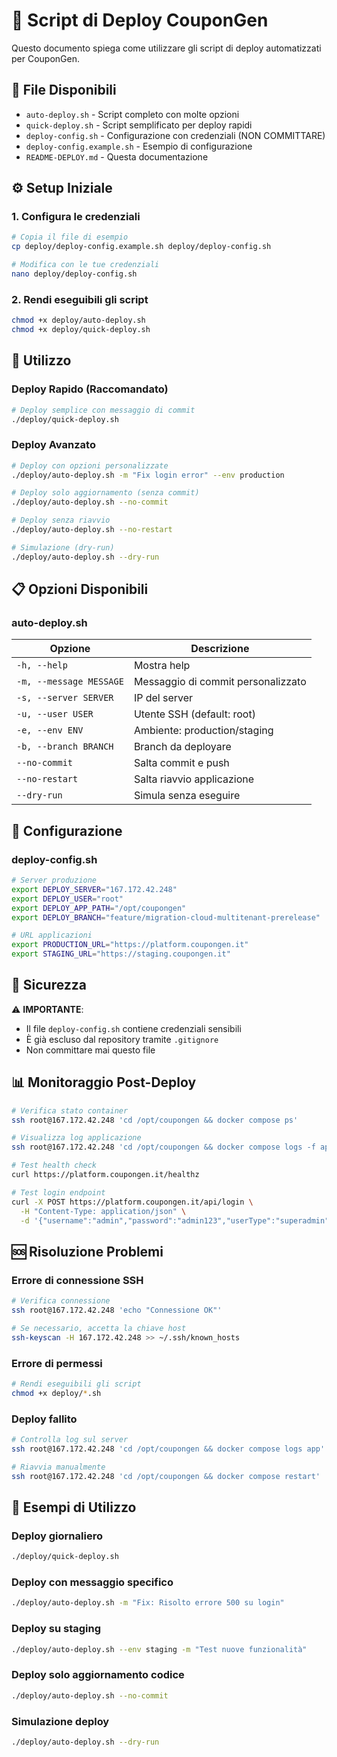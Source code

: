 # 🚀 Script di Deploy CouponGen

Questo documento spiega come utilizzare gli script di deploy automatizzati per CouponGen.

## 📁 File Disponibili

- `auto-deploy.sh` - Script completo con molte opzioni
- `quick-deploy.sh` - Script semplificato per deploy rapidi
- `deploy-config.sh` - Configurazione con credenziali (NON COMMITTARE)
- `deploy-config.example.sh` - Esempio di configurazione
- `README-DEPLOY.md` - Questa documentazione

## ⚙️ Setup Iniziale

### 1. Configura le credenziali

```bash
# Copia il file di esempio
cp deploy/deploy-config.example.sh deploy/deploy-config.sh

# Modifica con le tue credenziali
nano deploy/deploy-config.sh
```

### 2. Rendi eseguibili gli script

```bash
chmod +x deploy/auto-deploy.sh
chmod +x deploy/quick-deploy.sh
```

## 🚀 Utilizzo

### Deploy Rapido (Raccomandato)

```bash
# Deploy semplice con messaggio di commit
./deploy/quick-deploy.sh
```

### Deploy Avanzato

```bash
# Deploy con opzioni personalizzate
./deploy/auto-deploy.sh -m "Fix login error" --env production

# Deploy solo aggiornamento (senza commit)
./deploy/auto-deploy.sh --no-commit

# Deploy senza riavvio
./deploy/auto-deploy.sh --no-restart

# Simulazione (dry-run)
./deploy/auto-deploy.sh --dry-run
```

## 📋 Opzioni Disponibili

### auto-deploy.sh

| Opzione | Descrizione |
|---------|-------------|
| `-h, --help` | Mostra help |
| `-m, --message MESSAGE` | Messaggio di commit personalizzato |
| `-s, --server SERVER` | IP del server |
| `-u, --user USER` | Utente SSH (default: root) |
| `-e, --env ENV` | Ambiente: production/staging |
| `-b, --branch BRANCH` | Branch da deployare |
| `--no-commit` | Salta commit e push |
| `--no-restart` | Salta riavvio applicazione |
| `--dry-run` | Simula senza eseguire |

## 🔧 Configurazione

### deploy-config.sh

```bash
# Server produzione
export DEPLOY_SERVER="167.172.42.248"
export DEPLOY_USER="root"
export DEPLOY_APP_PATH="/opt/coupongen"
export DEPLOY_BRANCH="feature/migration-cloud-multitenant-prerelease"

# URL applicazioni
export PRODUCTION_URL="https://platform.coupongen.it"
export STAGING_URL="https://staging.coupongen.it"
```

## 🔐 Sicurezza

⚠️ **IMPORTANTE**: 
- Il file `deploy-config.sh` contiene credenziali sensibili
- È già escluso dal repository tramite `.gitignore`
- Non committare mai questo file

## 📊 Monitoraggio Post-Deploy

```bash
# Verifica stato container
ssh root@167.172.42.248 'cd /opt/coupongen && docker compose ps'

# Visualizza log applicazione
ssh root@167.172.42.248 'cd /opt/coupongen && docker compose logs -f app'

# Test health check
curl https://platform.coupongen.it/healthz

# Test login endpoint
curl -X POST https://platform.coupongen.it/api/login \
  -H "Content-Type: application/json" \
  -d '{"username":"admin","password":"admin123","userType":"superadmin"}'
```

## 🆘 Risoluzione Problemi

### Errore di connessione SSH
```bash
# Verifica connessione
ssh root@167.172.42.248 'echo "Connessione OK"'

# Se necessario, accetta la chiave host
ssh-keyscan -H 167.172.42.248 >> ~/.ssh/known_hosts
```

### Errore di permessi
```bash
# Rendi eseguibili gli script
chmod +x deploy/*.sh
```

### Deploy fallito
```bash
# Controlla log sul server
ssh root@167.172.42.248 'cd /opt/coupongen && docker compose logs app'

# Riavvia manualmente
ssh root@167.172.42.248 'cd /opt/coupongen && docker compose restart'
```

## 📝 Esempi di Utilizzo

### Deploy giornaliero
```bash
./deploy/quick-deploy.sh
```

### Deploy con messaggio specifico
```bash
./deploy/auto-deploy.sh -m "Fix: Risolto errore 500 su login"
```

### Deploy su staging
```bash
./deploy/auto-deploy.sh --env staging -m "Test nuove funzionalità"
```

### Deploy solo aggiornamento codice
```bash
./deploy/auto-deploy.sh --no-commit
```

### Simulazione deploy
```bash
./deploy/auto-deploy.sh --dry-run
```
